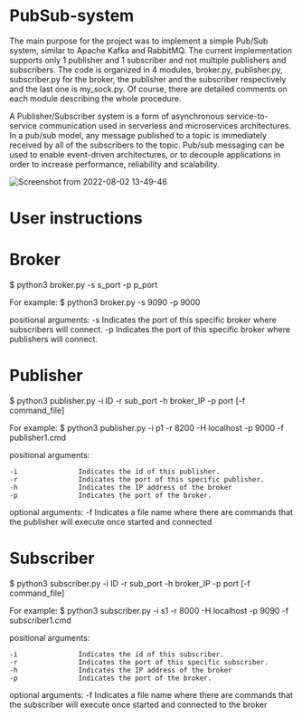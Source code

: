 # PubSub-system

The main purpose for the project was to implement a simple Pub/Sub system, similar to Apache Kafka and RabbitMQ. The
current implementation supports only 1 publisher and 1 subscriber and not multiple
publishers and subscribers. The code is organized in 4 modules, broker.py,
publisher.py, subscriber.py for the broker, the publisher and the subscriber respectively and
the last one is my_sock.py. Of course, there are detailed comments on each module describing the whole procedure.

A Publisher/Subscriber system is a form of asynchronous service-to-service communication used in serverless and microservices architectures. In a pub/sub model, any message published to a topic is immediately received by all of the subscribers to the topic. Pub/sub messaging can be used to enable event-driven architectures, or to decouple applications in order to increase performance, reliability and scalability.


![Screenshot from 2022-08-02 13-49-46](https://user-images.githubusercontent.com/84461356/182357430-96f672b6-c7a8-435f-a4a4-277dae5b03ba.png)

# User instructions

# Broker

$ python3 broker.py -s s_port -p p_port

For example: $ python3 broker.py -s 9090 -p 9000

positional arguments:
    -s               Indicates the port of this specific broker where subscribers will connect.
    -p               Indicates the port of this specific broker where publishers will connect.
    

# Publisher

$ python3 publisher.py -i ID -r sub_port -h broker_IP -p port [-f command_file]

For example: $ python3 publisher.py -i p1 -r 8200 -H localhost -p 9000 -f publisher1.cmd

positional arguments:

    -i               Indicates the id of this publisher.
    -r               Indicates the port of this specific publisher.
    -h               Indicates the IP address of the broker
    -p               Indicates the port of the broker.

optional arguments:
    -f               Indicates a file name where there are commands that the publisher will execute once started and connected 
    
# Subscriber

$ python3 subscriber.py -i ID -r sub_port -h broker_IP -p port [-f command_file]

For example: $ python3 subscriber.py -i s1 -r 8000 -H localhost -p 9090 -f subscriber1.cmd

positional arguments:

    -i               Indicates the id of this subscriber.
    -r               Indicates the port of this specific subscriber.
    -h               Indicates the IP address of the broker
    -p               Indicates the port of the broker.

optional arguments:
    -f               Indicates a file name where there are commands that the subscriber will execute once started and connected to the broker
